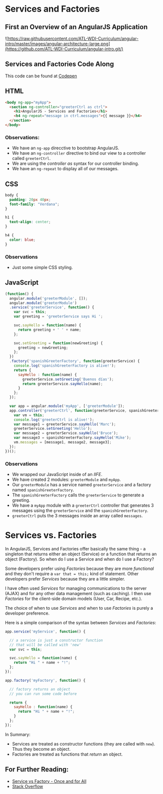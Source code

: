 # Services and Factories

## First an Overview of an AngularJS Application

![https://raw.githubusercontent.com/ATL-WDI-Curriculum/angular-intro/master/images/angular-architecture-large.png](https://github.com/ATL-WDI-Curriculum/angular-intro.git/)

## Services and Factories Code Along

This code can be found at [Codepen](http://codepen.io/drmikeh/pen/EaxgOe?editors=111)

## HTML

```html
<body ng-app="myApp">
  <section ng-controller="greeterCtrl as ctrl">
    <h1>AngularJS - Services and Factories</h1>
    <h4 ng-repeat="message in ctrl.messages">{{ message }}</h4>
  </section>
</body>
```

### Observations:

* We have an `ng-app` direcctive to bootstrap AngularJS.
* We have an `ng-controller` directive to bind our view to a controller called `greeterCtrl`.
* We are using the _controller as_ syntax for our controller binding.
* We have an `ng-repeat` to display all of our messages.

## CSS

```css
body {
  padding: 20px 40px;
  font-family: "Verdana";
}

h1 {
  text-align: center;
}

h4 {
  color: blue;
}
```

### Observations

* Just some simple CSS styling.

## JavaScript

```javascript
(function() {
  angular.module('greeterModule', []);
  angular.module('greeterModule')
  .service('greeterService', function() {
    var svc = this;
    var greeting = 'greeterService says Hi ';

    svc.sayHello = function(name) {
      return greeting + ' ' + name;
    };

    svc.setGreeting = function(newGreeting) {
      greeting = newGreeting;
    };
  })
  .factory('spanishGreeterFactory', function(greeterService) {
    console.log('spanishGreeterFactory is alive!');
    return {
      sayHello : function(name) {
        greeterService.setGreeting('Buenos días');
        return greeterService.sayHello(name);
      }
    };
  });

  var app = angular.module('myApp', ['greeterModule']);
  app.controller('greeterCtrl', function(greeterService, spanishGreeterFactory) {
    var vm = this;
    console.log('greeterCtrl is alive!');
    var message1 = greeterService.sayHello('Marc');
    greeterService.setGreeting('Hello');
    var message2 = greeterService.sayHello('Bruce');
    var message3 = spanishGreeterFactory.sayHello('Mike');
    vm.messages = [message1, message2, message3];
  });
})();
```

### Observations

* We wrapped our JavaScript inside of an _IIFE_.
* We have created 2 modules: `greeterModule` and `myApp`.
* Our `greeterModule` has a service named `greeterService` and a factory named `spanishGreeterFactory`.
* The `spanishGreeterFactory` calls the `greeterService` to generate a greeting.
* We have a `myApp` module with a `greeterCtrl` controller that generates 3 messages using the `greeterService` and the `spanishGreeterFactory`.
* `greeterCtrl` puts the 3 messages inside an array called `messages`.

# Services vs. Factories

In AngularJS, Services and Factories offer basically the same thing - a singleton that returns either an object (Service) or a function that returns an object (Factory). So when do I use a Service and when do I use a Factory?

Some developers prefer using _Factories_ because they are more _functional_ and they don't require a `var that = this;` kind of statement. Other developers prefer _Services_ because they are a little simpler.

I have often used _Services_ for managing communications to the server (AJAX) and for any other data management (such as caching). I then use _Factories_ for the client-side domain models (User, Car, Recipe, etc.).

The choice of when to use _Services_ and when to use _Factories_ is purely a developer preference.

Here is a simple comparison of the syntax between _Services_ and _Factories_:

```javascript
app.service('myService', function() {

  // a service is just a constructor function
  // that will be called with 'new'
  var svc = this;

  svc.sayHello = function(name) {
    return "Hi " + name + "!";
  };
});

app.factory('myFactory', function() {

  // factory returns an object
  // you can run some code before

  return {
    sayHello : function(name) {
      return "Hi " + name + "!";
    }
  };
});
```

In Summary:

* Services are treated as constructor functions (they are called with `new`). Thus they become an object.
* Factories are treated as functions that _return_ an object.


## For Further Reading:
* [Service vs Factory - Once and for All](http://blog.thoughtram.io//angular/2015/07/07/service-vs-factory-once-and-for-all.html)
* [Stack Overflow](http://stackoverflow.com/questions/13762228/confused-about-service-vs-factory)

